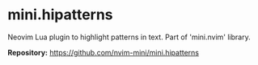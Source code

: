 # mini.hipatterns

Neovim Lua plugin to highlight patterns in text. Part of 'mini.nvim' library.

**Repository:** <https://github.com/nvim-mini/mini.hipatterns>

